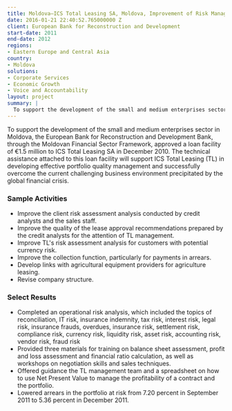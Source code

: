 ```yaml
---
title: Moldova—ICS Total Leasing SA, Moldova, Improvement of Risk Management
date: 2016-01-21 22:40:52.765000000 Z
client: European Bank for Reconstruction and Development
start-date: 2011
end-date: 2012
regions:
- Eastern Europe and Central Asia
country:
- Moldova
solutions:
- Corporate Services
- Economic Growth
- Voice and Accountability
layout: project
summary: |
  To support the development of the small and medium enterprises sector in Moldova, the European Bank for Reconstruction and Development Bank, through the Moldovan Financial Sector Framework, approved a loan facility of €1.5 million to ICS Total Leasing SA in December 2010.
---
```

To support the development of the small and medium enterprises sector in Moldova, the European Bank for Reconstruction and Development Bank, through the Moldovan Financial Sector Framework, approved a loan facility of €1.5 million to ICS Total Leasing SA in December 2010. The technical assistance attached to this loan facility will support ICS Total Leasing (TL) in developing effective portfolio quality management and successfully overcome the current challenging business environment precipitated by the global financial crisis.

###  Sample Activities

* Improve the client risk assessment analysis conducted by credit analysts and the sales staff.
* Improve the quality of the lease approval recommendations prepared by the credit analysts for the attention of TL management.
* Improve TL's risk assessment analysis for customers with potential currency risk.
* Improve the collection function, particularly for payments in arrears.
* Develop links with agricultural equipment providers for agriculture leasing.
* Revise company structure.

###  Select Results

* Completed an operational risk analysis, which included the topics of reconciliation, IT risk, insurance indemnity, tax risk, interest risk, legal risk, insurance frauds, overdues, insurance risk, settlement risk, compliance risk, currency risk, liquidity risk, asset risk, accounting risk, vendor risk, fraud risk
* Provided three materials for training on balance sheet assessment, profit and loss assessment and financial ratio calculation, as well as workshops on negotiation skills and sales techniques.
* Offered guidance the TL management team and a spreadsheet on how to use Net Present Value to manage the profitability of a contract and the portfolio.
* Lowered arrears in the portfolio at risk from 7.20 percent in September 2011 to 5.36 percent in December 2011.
